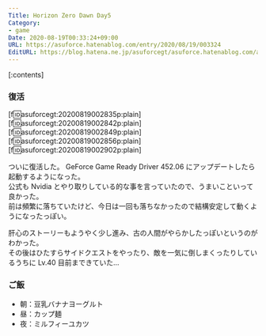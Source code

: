 ```yaml
---
Title: Horizon Zero Dawn Day5
Category:
- game
Date: 2020-08-19T00:33:24+09:00
URL: https://asuforce.hatenablog.com/entry/2020/08/19/003324
EditURL: https://blog.hatena.ne.jp/asuforcegt/asuforce.hatenablog.com/atom/entry/26006613616544711
---
```


[:contents]

###  復活

[f:id:asuforcegt:20200819002835p:plain][f:id:asuforcegt:20200819002842p:plain][f:id:asuforcegt:20200819002849p:plain][f:id:asuforcegt:20200819002856p:plain][f:id:asuforcegt:20200819002902p:plain]

ついに復活した。
GeForce Game Ready Driver 452.06 にアップデートしたら起動するようになった。  
公式も Nvidia とやり取りしている的な事を言っていたので、うまいこといって良かった。  
前は頻繁に落ちていたけど、今日は一回も落ちなかったので結構安定して動くようになったっぽい。  

肝心のストーリーもようやく少し進み、古の人間がやらかしたっぽいというのがわかった。  
その後はひたすらサイドクエストをやったり、敵を一気に倒しまくったりしているうちに Lv.40 目前まできていた...

### ご飯

- 朝：豆乳バナナヨーグルト
- 昼：カップ麺
- 夜：ミルフィーユカツ
